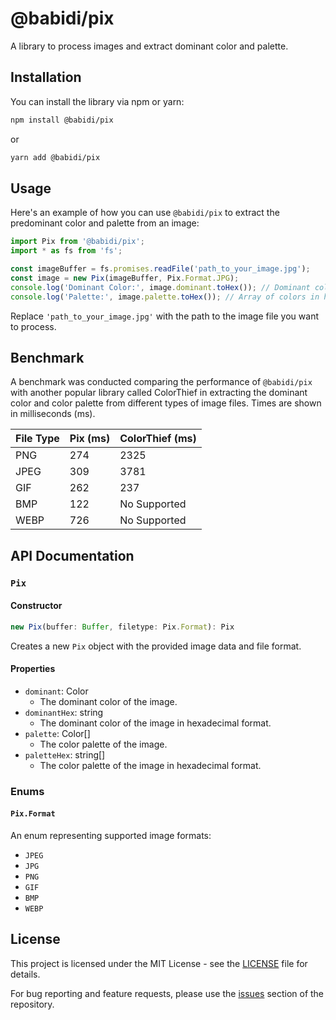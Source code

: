 # @babidi/pix

A library to process images and extract dominant color and palette.

## Installation

You can install the library via npm or yarn:

```bash
npm install @babidi/pix
```

or

```bash
yarn add @babidi/pix
```

## Usage

Here's an example of how you can use `@babidi/pix` to extract the predominant color and palette from an image:

```javascript
import Pix from '@babidi/pix';
import * as fs from 'fs';

const imageBuffer = fs.promises.readFile('path_to_your_image.jpg');
const image = new Pix(imageBuffer, Pix.Format.JPG);
console.log('Dominant Color:', image.dominant.toHex()); // Dominant color in hexadecimal format
console.log('Palette:', image.palette.toHex()); // Array of colors in hexadecimal format
```

Replace `'path_to_your_image.jpg'` with the path to the image file you want to process.

## Benchmark

A benchmark was conducted comparing the performance of `@babidi/pix` with another popular library called ColorThief in extracting the dominant color and color palette from different types of image files. Times are shown in milliseconds (ms).

| File Type | Pix (ms) | ColorThief (ms) |
|-----------|----------|-----------------|
| PNG       | 274      | 2325            |
| JPEG      | 309      | 3781            |
| GIF       | 262      | 237             |
| BMP       | 122      | No Supported    |
| WEBP      | 726      | No Supported    |


## API Documentation

### `Pix`

#### Constructor

```typescript
new Pix(buffer: Buffer, filetype: Pix.Format): Pix
```

Creates a new `Pix` object with the provided image data and file format.

#### Properties

- `dominant`: Color
  - The dominant color of the image.
- `dominantHex`: string
  - The dominant color of the image in hexadecimal format.
- `palette`: Color[]
  - The color palette of the image.
- `paletteHex`: string[]
  - The color palette of the image in hexadecimal format.

### Enums

#### `Pix.Format`

An enum representing supported image formats:

- `JPEG`
- `JPG`
- `PNG`
- `GIF`
- `BMP`
- `WEBP`

## License

This project is licensed under the MIT License - see the [LICENSE](LICENSE) file for details.

For bug reporting and feature requests, please use the [issues](https://github.com/valentin-marquez/pix/issues) section of the repository.